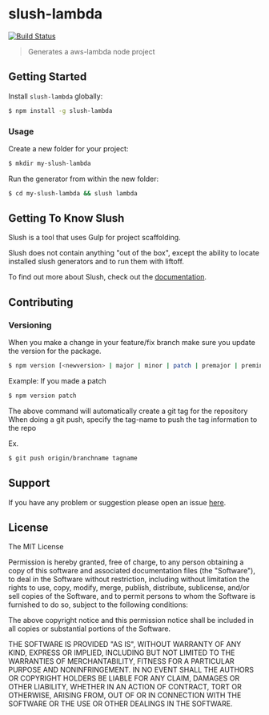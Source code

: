 # slush-lambda
[![Build Status](https://travis-ci.org/LoyaltyOne/slush-lambda.svg)](https://travis-ci.org/LoyaltyOne/slush-lambda)
> Generates a aws-lambda node project


## Getting Started

Install `slush-lambda` globally:

```bash
$ npm install -g slush-lambda
```

### Usage

Create a new folder for your project:

```bash
$ mkdir my-slush-lambda
```

Run the generator from within the new folder:

```bash
$ cd my-slush-lambda && slush lambda
```

## Getting To Know Slush

Slush is a tool that uses Gulp for project scaffolding.

Slush does not contain anything "out of the box", except the ability to locate installed slush generators and to run them with liftoff.

To find out more about Slush, check out the [documentation](https://github.com/slushjs/slush).

## Contributing

### Versioning

When you make a change in your feature/fix branch make sure you update the version for the package.
```bash
$ npm version [<newversion> | major | minor | patch | premajor | preminor | prepatch | prerelease]
```

Example:
If you made a patch
```bash
$ npm version patch
```

The above command will automatically create a git tag for the repository
When doing a git push, specify the tag-name to push the tag information to the repo

Ex.
```bash
$ git push origin/branchname tagname
```


## Support
If you have any problem or suggestion please open an issue [here](https://github.com/LoyaltyOne/slush-lambda/issues).

## License 

The MIT License

Permission is hereby granted, free of charge, to any person
obtaining a copy of this software and associated documentation
files (the "Software"), to deal in the Software without
restriction, including without limitation the rights to use,
copy, modify, merge, publish, distribute, sublicense, and/or sell
copies of the Software, and to permit persons to whom the
Software is furnished to do so, subject to the following
conditions:

The above copyright notice and this permission notice shall be
included in all copies or substantial portions of the Software.

THE SOFTWARE IS PROVIDED "AS IS", WITHOUT WARRANTY OF ANY KIND,
EXPRESS OR IMPLIED, INCLUDING BUT NOT LIMITED TO THE WARRANTIES
OF MERCHANTABILITY, FITNESS FOR A PARTICULAR PURPOSE AND
NONINFRINGEMENT. IN NO EVENT SHALL THE AUTHORS OR COPYRIGHT
HOLDERS BE LIABLE FOR ANY CLAIM, DAMAGES OR OTHER LIABILITY,
WHETHER IN AN ACTION OF CONTRACT, TORT OR OTHERWISE, ARISING
FROM, OUT OF OR IN CONNECTION WITH THE SOFTWARE OR THE USE OR
OTHER DEALINGS IN THE SOFTWARE.

